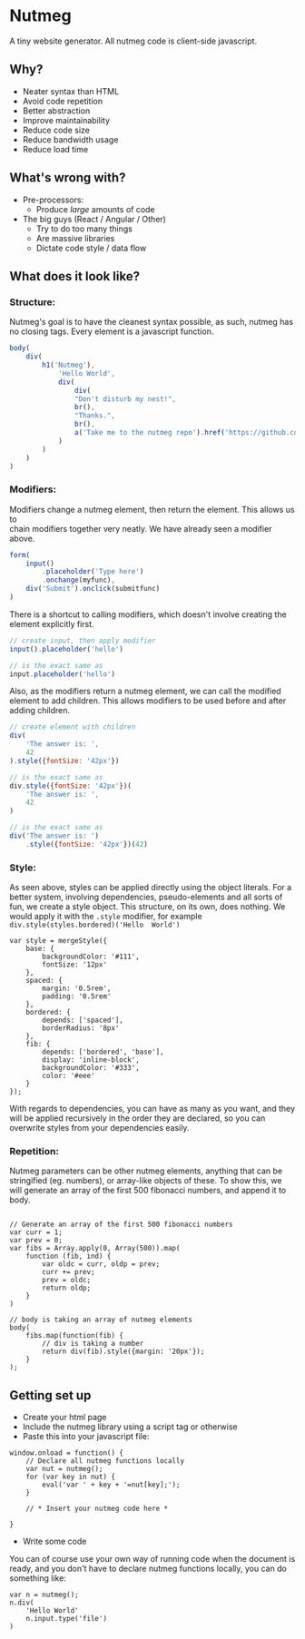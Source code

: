 # Nutmeg

A tiny website generator.
All nutmeg code is client-side javascript.

## Why?

* Neater syntax than HTML
* Avoid code repetition
* Better abstraction
* Improve maintainability
* Reduce code size
* Reduce bandwidth usage
* Reduce load time

## What's wrong with?

* Pre-processors:
    * Produce *large* amounts of code
* The big guys (React / Angular / Other)
    * Try to do too many things
    * Are massive libraries
    * Dictate code style / data flow

## What does it look like?

### Structure:

Nutmeg's goal is to have the cleanest syntax possible, as such, nutmeg has no 
closing tags. Every element is a javascript function.

```js
body(
    div(
        h1('Nutmeg'),
            'Hello World',
            div(
                div(
                "Don't disturb my nest!",
                br(),
                "Thanks.",
                br(),
                a('Take me to the nutmeg repo').href('https://github.com/414owen/Nutmeg')
            )
        )
    )
)
```

### Modifiers:

Modifiers change a nutmeg element, then return the element. This allows us to  
chain modifiers together very neatly. We have already seen a modifier above.

```js
form(
    input()
        .placeholder('Type here')
        .onchange(myfunc),
    div('Submit').onclick(submitfunc)
)
```

There is a shortcut to calling modifiers, which doesn't involve creating the 
element explicitly first.

```js
// create input, then apply modifier
input().placeholder('hello')

// is the exact same as
input.placeholder('hello')
```

Also, as the modifiers return a nutmeg element, we can call the modified element 
to add children. This allows modifiers to be used before and after adding 
children.

```js
// create element with children
div(
    'The answer is: ',
    42
).style({fontSize: '42px'})

// is the exact same as
div.style({fontSize: '42px'})(
    'The answer is: ',
    42
)

// is the exact same as
div('The answer is: ')
    .style({fontSize: '42px'})(42)
```

### Style:

As seen above, styles can be applied directly using the object literals. For a 
better system, involving dependencies, pseudo-elements and all sorts of fun, we 
create a style object.  This structure, on its own, does nothing. We would apply 
it with the `.style` modifier, for example `div.style(styles.bordered)('Hello 
World')`

```
var style = mergeStyle({
    base: {
        backgroundColor: '#111',
        fontSize: '12px'
    },
    spaced: {
        margin: '0.5rem',
        padding: '0.5rem'
    },
    bordered: {
        depends: ['spaced'],
        borderRadius: '8px'
    },
    fib: {
        depends: ['bordered', 'base'],
        display: 'inline-block',
        backgroundColor: '#333',
        color: '#eee'
    }
});
```

With regards to dependencies, you can have as many as you want, and they will be 
applied recursively in the order they are declared, so you can overwrite styles 
from your dependencies easily.

### Repetition:

Nutmeg parameters can be other nutmeg elements, anything that can be stringified 
(eg. numbers), or array-like objects of these. To show this, we will generate an 
array of the first 500 fibonacci numbers, and append it to body.

```

// Generate an array of the first 500 fibonacci numbers
var curr = 1;
var prev = 0;
var fibs = Array.apply(0, Array(500)).map(
    function (fib, ind) {
        var oldc = curr, oldp = prev;
        curr += prev;
        prev = oldc;
        return oldp;
    }
)

// body is taking an array of nutmeg elements
body(
    fibs.map(function(fib) {
        // div is taking a number
        return div(fib).style({margin: '20px'});
    }
);
```

## Getting set up

* Create your html page
* Include the nutmeg library using a script tag or otherwise
* Paste this into your javascript file:

```
window.onload = function() {
    // Declare all nutmeg functions locally
    var nut = nutmeg();
    for (var key in nut) {
        eval('var ' + key + '=nut[key];');
    }

    // * Insert your nutmeg code here *

}
```

* Write some code
 
You can of course use your own way of running code when the document is ready, 
and you don't have to declare nutmeg functions locally, you can do something 
like: 

```
var n = nutmeg();
n.div(
    'Hello World'
    n.input.type('file')
)
```
